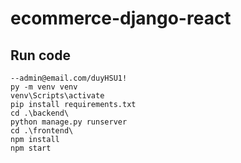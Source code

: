 ﻿# ecommerce-django-react
 
 ## Run code
 
 ```
--admin@email.com/duyHSU1!
py -m venv venv
venv\Scripts\activate
pip install requirements.txt
cd .\backend\
python manage.py runserver
cd .\frontend\
npm install
npm start
 ```
 
 
 
 
 
 
